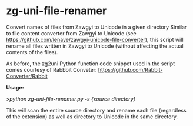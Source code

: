 # zg-uni-file-renamer
Convert names of files from Zawgyi to Unicode in a given directory
Similar to file content converter from Zawgyi to Unicode (see https://github.com/lenaye/zawgyi-unicode-file-converter), this script will rename all files written in Zawgyi to Unicode (without affecting the actual contents of the files).

As before, the zg2uni Python function code snippet used in the script comes courtesy of Rabbbit Conveter: https://github.com/Rabbit-Converter/Rabbit

<b>Usage:</b><p>
<p>
><i>python zg-uni-file-renamer.py -s {source directory}</i>
<p>
This will scan the entire source directory and rename each file (regardless of the extension) as well as directory to Unicode in the same directory.
